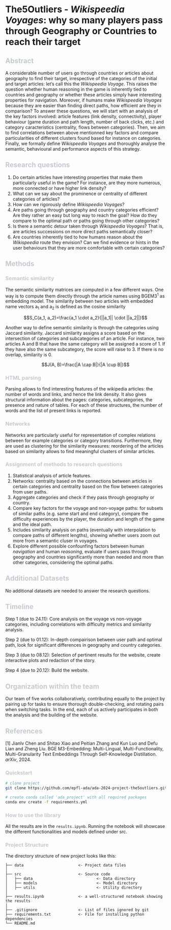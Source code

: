 # The5Outliers - *Wikispeedia Voyages*: why so many players pass through Geography or Countries to reach their target


<h2 style= "color: #c7c9cf"> Abstract </h2> 

A considerable number of users go through countries or articles about geography to find their target, irrespective of the categories of the initial and target articles: let’s call this the *Wikispeedia Voyage*. This raises the question whether human reasoning in the game is inherently tied to countries and geography or whether these articles simply have interesting properties for navigation. Moreover, if humans make *Wikispeedia Voyages* because they are easier than finding direct paths, how efficient are they in comparison? To answer these questions, we will start with an analysis of the key factors involved: article features (link density, connectivity), player behaviour (game duration and path length, number of back clicks, etc.) and category caracteristics (centrality, flows between categories). Then, we aim to find correlations between above mentionned key factors and compare particularities of different clusters found based for instance on categories. Finally, we formally define *Wikispeedia Voyages* and thoroughly analyse the semantic, behavioural and performance aspects of this strategy.



<h2 style= "color: #c7c9cf"> Research questions </h2> 

1. Do certain articles have interesting properties that make them particularly useful in the game? For instance, are they more numerous, more connected or have higher link density? 
2. What can we say about the prominence or centrality of different categories of articles?
3. How can we rigorously define *Wikispeedia Voyages*?
4. Are paths going through geography and country categories efficient? Are they rather an easy but long way to reach the goal? How do they compare to the optimal path or paths going through other categories? 
5. Is there a semantic detour taken through *Wikispeedia Voyages*? That is, are articles successions on more direct paths semantically closer? 
6. Are countries inherently tied to how humans reason about the *Wikispeedia* route they envision? Can we find evidence or hints in the user behaviours that they are more comfortable with certain categories? 

<h2 style= "color: #c7c9cf"> Methods </h2> 
<h3 style= "color: #c7c9cf"> Semantic similarity </h3>

The semantic similarity matrices are computed in a few different ways. One way is to compute them directly through the article names using BGEM3<sup>1</sup> as embedding model. The similarity between two articles with embedded name vectors a<sub>1</sub> and a<sub>2</sub> is defined as the cosine similarity 

$$S_C(a_1, a_2)=\frac{a_1 \cdot a_2}{||a_1|| \cdot ||a_2||}$$

Another way to define semantic similarity is through the categories using Jaccard similarity. Jaccard similarity assigns a score based on the intersection of categories and subcategories of an article. For instance, two articles A and B that have the same category will be assigned a score of 1. If they have also the same subcategory, the score will raise to 3. If there is no overlap, similarity is 0.

$$J(A, B)=\frac{|A \cap B|}{|A \cup B|}$$


<h3 style= "color: #c7c9cf"> HTML parsing </h3>
Parsing allows to find interesting features of the wikipedia articles: the number of words and links, and hence the link density. It also gives structural information about the pages: categories, subcategories, the presence and nature of tables. For each of these structures, the number of words and the list of present links is reported. 

<h3 style= "color: #c7c9cf"> Networks </h3>

Networks are particularly useful for representation of complex relations between for example categories or category transitions. Furthermore, they are used as clustering for the similarity measures: reordering of the articles based on similarity allows to find meaningful clusters of similar articles.

<h3 style= "color: #c7c9cf"> Assignment of methods to research questions </h3>

1. Statistical analysis of article features. 
2. Networks: centrality based on the connections between articles in certain categories and centrality based on the flow between categories from user paths.
3. Aggregate categories and check if they pass through geography or country.
4. Compare key factors for the voyage and non-voyage paths: for subsets of similar paths (e.g. same start and end category), compare the difficulty experiences by the player, the duration and length of the game and the ideal path. 
5. Includes similarity analysis on paths (eventually with interpolation to compare paths of different lengths), showing whether users zoom out more from a semantic cluser in voyages.
6. Explore different possible confounfing factors between human *navigation* and human *reasoning*, evaluate if users pass through geography and countries significantly more than needed and more than other categories, considering the optimal paths.


<h2 style= "color: #c7c9cf"> Additional Datasets </h2> 

No additional datasets are needed to answer the research questions.

<h2 style= "color: #c7c9cf"> Timeline </h2> 

Step 1 (due to 24.11): Core analysis on the voyage vs non-voyage categories, including correlations with difficulty metrics and similarity analysis.

Step 2 (due to 01.12): In-depth compairison between user path and optimal path, look for significant differences in geography and country categories.

Step 3 (due to 08.12): Selection of pertinent results for the website, create interactive plots and redaction of the story.

Step 4 (due to 20.12): Build the website.

<h2 style= "color: #c7c9cf"> Organization within the team </h2> 

Our team of five works collaboratively, contributing equally to the project by pairing up for tasks to ensure thorough double-checking, and rotating pairs when switching tasks. In the end, each of us actively participates in both the analysis and the building of the website.

<h2 style= "color: #c7c9cf"> References </h2> 
[1] Jianlv Chen and Shitao Xiao and Peitian Zhang and Kun Luo and Defu Lian and Zheng Liu. BGE M3-Embedding: Multi-Lingual, Multi-Functionality, Multi-Granularity Text Embeddings Through Self-Knowledge Distillation. <i>arXiv</i>, 2024.

<h3 style= "color: #c7c9cf"> Quickstart </h3> 

```bash
# clone project
git clone https://github.com/epfl-ada/ada-2024-project-the5outliers.git

# create conda called 'ada_project' with all required packages
conda env create -f requirements.yml
```



<h3 style= "color: #c7c9cf"> How to use the library </h3> 

All the results are in the ```results.ipynb```. Running the notebook will showcase the different functionalities and models defined under src.



<h3 style= "color: #c7c9cf"> Project Structure </h3> 

The directory structure of new project looks like this:

```
├── data                        <- Project data files
│
├── src                         <- Source code
│   ├── data                            <- Data directory
│   ├── models                          <- Model directory
│   ├── utils                           <- Utility directory
│
├── results.ipynb               <- a well-structured notebook showing the results
│
├── .gitignore                  <- List of files ignored by git
├── requirements.txt            <- File for installing python dependencies
└── README.md
```

